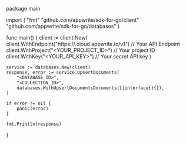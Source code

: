package main

import (
    "fmt"
    "github.com/appwrite/sdk-for-go/client"
    "github.com/appwrite/sdk-for-go/databases"
)

func main() {
    client := client.New(
        client.WithEndpoint("https://<REGION>.cloud.appwrite.io/v1") // Your API Endpoint
        client.WithProject("<YOUR_PROJECT_ID>") // Your project ID
        client.WithKey("<YOUR_API_KEY>") // Your secret API key
    )

    service := databases.New(client)
    response, error := service.UpsertDocuments(
        "<DATABASE_ID>",
        "<COLLECTION_ID>",
        databases.WithUpsertDocumentsDocuments([]interface{}{}),
    )

    if error != nil {
        panic(error)
    }

    fmt.Println(response)
}
